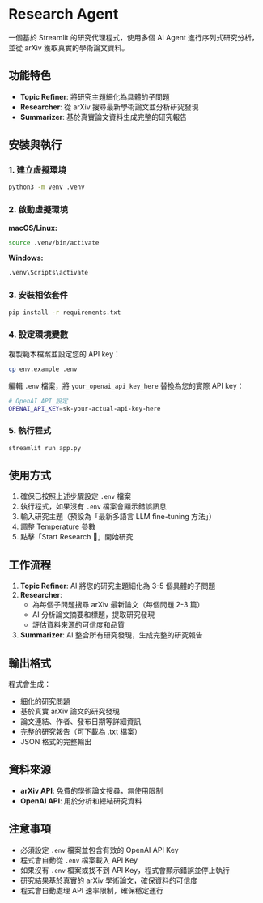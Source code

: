 # Research Agent

一個基於 Streamlit 的研究代理程式，使用多個 AI Agent 進行序列式研究分析，並從 arXiv 獲取真實的學術論文資料。

## 功能特色

- **Topic Refiner**: 將研究主題細化為具體的子問題
- **Researcher**: 從 arXiv 搜尋最新學術論文並分析研究發現
- **Summarizer**: 基於真實論文資料生成完整的研究報告

## 安裝與執行

### 1. 建立虛擬環境

```bash
python3 -m venv .venv
```

### 2. 啟動虛擬環境

**macOS/Linux:**
```bash
source .venv/bin/activate
```

**Windows:**
```bash
.venv\Scripts\activate
```

### 3. 安裝相依套件

```bash
pip install -r requirements.txt
```

### 4. 設定環境變數

複製範本檔案並設定您的 API key：

```bash
cp env.example .env
```

編輯 `.env` 檔案，將 `your_openai_api_key_here` 替換為您的實際 API key：

```bash
# OpenAI API 設定
OPENAI_API_KEY=sk-your-actual-api-key-here
```

### 5. 執行程式

```bash
streamlit run app.py
```

## 使用方式

1. 確保已按照上述步驟設定 `.env` 檔案
2. 執行程式，如果沒有 `.env` 檔案會顯示錯誤訊息
3. 輸入研究主題（預設為「最新多語言 LLM fine-tuning 方法」）
4. 調整 Temperature 參數
5. 點擊「Start Research 🚀」開始研究

## 工作流程

1. **Topic Refiner**: AI 將您的研究主題細化為 3-5 個具體的子問題
2. **Researcher**: 
   - 為每個子問題搜尋 arXiv 最新論文（每個問題 2-3 篇）
   - AI 分析論文摘要和標題，提取研究發現
   - 評估資料來源的可信度和品質
3. **Summarizer**: AI 整合所有研究發現，生成完整的研究報告

## 輸出格式

程式會生成：
- 細化的研究問題
- 基於真實 arXiv 論文的研究發現
- 論文連結、作者、發布日期等詳細資訊
- 完整的研究報告（可下載為 .txt 檔案）
- JSON 格式的完整輸出

## 資料來源

- **arXiv API**: 免費的學術論文搜尋，無使用限制
- **OpenAI API**: 用於分析和總結研究資料

## 注意事項

- 必須設定 `.env` 檔案並包含有效的 OpenAI API Key
- 程式會自動從 `.env` 檔案載入 API Key
- 如果沒有 `.env` 檔案或找不到 API Key，程式會顯示錯誤並停止執行
- 研究結果基於真實的 arXiv 學術論文，確保資料的可信度
- 程式會自動處理 API 速率限制，確保穩定運行
